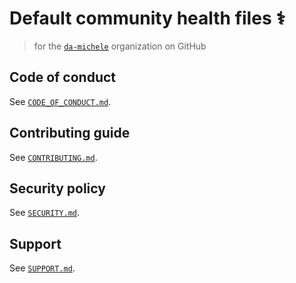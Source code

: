 # Default community health files ⚕️

>  for the [`da-michele`](https://github.com/da-michele) organization on GitHub

## Code of conduct

See [`CODE_OF_CONDUCT.md`](CODE_OF_CONDUCT.md).

## Contributing guide

See [`CONTRIBUTING.md`](CONTRIBUTING.md).

## Security policy

See [`SECURITY.md`](SECURITY.md).

## Support

See [`SUPPORT.md`](SUPPORT.md).
